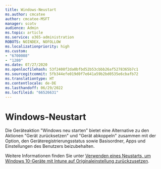 ```yaml
---
title: Windows-Neustart
ms.author: cmcatee
author: cmcatee-MSFT
manager: scotv
audience: Admin
ms.topic: article
ms.service: o365-administration
ROBOTS: NOINDEX, NOFOLLOW
ms.localizationpriority: high
ms.custom:
- "6700008"
- "1280"
ms.date: 07/27/2020
ms.openlocfilehash: 53f2408f2da0bfbd52b53cbbb26af5278365b7c1
ms.sourcegitcommit: 5fb344efe019d0f7e641a59b2bd0535e6cbafb72
ms.translationtype: HT
ms.contentlocale: de-DE
ms.lasthandoff: 06/29/2022
ms.locfileid: "66526631"
---
```

# <a name="windows-fresh-start"></a>Windows-Neustart

Die Geräteaktion "Windows neu starten" bietet eine Alternative zu den Aktionen "Gerät zurücksetzen" und "Gerät abkoppeln" zusammen mit der Option, den Geräteregistrierungsstatus sowie Basisordner, Apps und Einstellungen des Benutzers beizubehalten.

Weitere Informationen finden Sie unter [Verwenden eines Neustarts, um Windows 10-Geräte mit Intune auf Originaleinstellung zurückzusetzen](https://docs.microsoft.com/intune/device-fresh-start).
